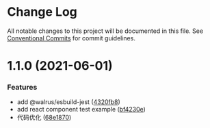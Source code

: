 # Change Log

All notable changes to this project will be documented in this file.
See [Conventional Commits](https://conventionalcommits.org) for commit guidelines.

# 1.1.0 (2021-06-01)


### Features

* add @walrus/esbuild-jest ([4320fb8](https://github.com/walrusjs/test/commit/4320fb89f9d7422d0bc455d5f8f69c3b8da6b849))
* add react component test example ([bf4230e](https://github.com/walrusjs/test/commit/bf4230eefdee19c52bf7245eef71dda8729f5337))
* 代码优化 ([68e1870](https://github.com/walrusjs/test/commit/68e187043808f18b6bfebf014bd2a4d2fde151da))
